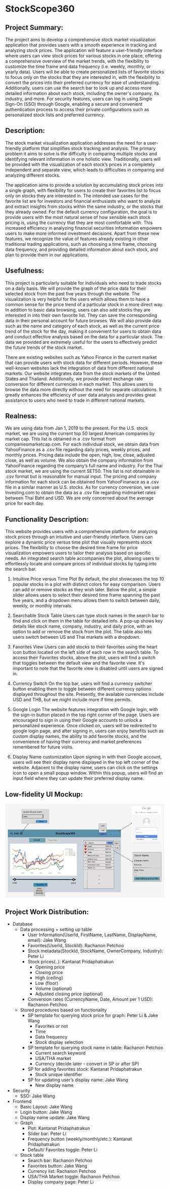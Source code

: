 # StockScope360

## Project Summary:

The project aims to develop a comprehensive stock market visualization application that provides users with a smooth experience in tracking and analyzing stock prices. The application will feature a user-friendly interface where users can view stock prices for various stocks in one place, offering a comprehensive overview of the market trends, with the flexibility to customize the time frame and data frequency (i.e. weekly, monthly, or yearly data). Users will be able to create personalized lists of favorite stocks to focus only on the stocks that they are interested in, with the flexibility to convert the prices into their preferred currency for ease of understanding. Additionally, users can use the search bar to look up and access more detailed information about each stock, including the owner's company, its industry, and more. For security features, users can log in using Single Sign-On (SSO) through Google, enabling a secure and convenient authentication process to access their private configurations such as personalized stock lists and preferred currency.

## Description:

The stock market visualization application addresses the need for a user-friendly platform that simplifies stock tracking and analysis. The primary problem it aims to solve is the difficulty in comparing multiple stocks and identifying relevant information in one holistic view. Traditionally, users will be provided with the visualization of each stock’s prices in a completely independent and separate view, which leads to difficulties in comparing and analyzing different stocks.

The application aims to provide a solution by accumulating stock prices into a single graph, with flexibility for users to create their favorites list to focus only on stocks they are interested in. The intended use cases for the favorite list are for investors and financial enthusiasts who want to analyze and extract insights from stocks within the same industry, or the stocks that they already owned. For the default currency configuration, the goal is to provide users with the most natural sense of how sensible each stock pricing is, using the currency that they are most comfortable with. This increased efficiency in analyzing financial securities information empowers users to make more informed investment decisions. Apart from these new features, we recognize the value of features already existing in other traditional trading applications, such as choosing a time frame, choosing data frequency, and providing detailed information about each stock, and plan to provide them in our applications.

## Usefulness:

This project is particularly suitable for individuals who need to trade stocks on a daily basis. We will provide the graph of the price data for their selected stock from the past five years through the website. The visualization is very helpful for the users which allows them to have a common sense for the price trend of a particular stock in a more direct way. In addition to basic data browsing, users can also add stocks they are interested in into their own favorite list. They can save the corresponding data in their personal account for future browses. We will also provide data such as the name and category of each stock, as well as the current price trend of the stock for the day, making it convenient for users to obtain data and conduct effective analysis based on the data for a particular stock. The data we provided are extremely useful for the users to effectively predict the future trends of the stock market.

There are existing websites such as Yahoo Finance in the current market that can provide users with stock data for different periods. However, these well-known websites lack the integration of data from different national markets. Our website integrates data from the stock markets of the United States and Thailand. Additionally, we provide direct exchange rate conversion for different currencies in each market. This allows users to browse the data more directly without the need for separate calculations. It greatly enhances the efficiency of user data analysis and provides great assistance to users who need to trade in different national markets.

## Realness:

We are using data from Jan 1, 2019 to the present. For the U.S. stock market, we are using the current top 50 largest American companies by market cap. This list is obtained in a .csv format from companiesmarketcap.com. For each individual stock, we obtain data from YahooFinance as a .csv file regarding daily prices, weekly prices, and monthly prices. Pricing data include the open, high, low, close, adjusted close, as well as volume. We also obtain the company information from YahooFinance regarding the company’s full name and industry. For the Thai stock market, we are using the current SET50. This list is not obtainable in .csv format but is reasonable for manual input. The pricing and company information for each stock can be obtained from YahooFinanace as a .csv file in a similar manner as U.S. stocks. As for currency conversion, we use Investing.com to obtain the data as a .csv file regarding midmarket rates between Thai Baht and USD. We are only concerned about the average price for each day.

## Functionality Description:

This website provides users with a comprehensive platform for analyzing stock prices through an intuitive and user-friendly interface. Users can explore a dynamic price versus time plot that visually represents stock prices. The flexibility to choose the desired time frame for price visualization empowers users to tailor their analysis based on specific needs. An integrated search table accompanies the plot, allowing users to effortlessly locate and compare prices of individual stocks by typing into the search bar.

1. Intuitive Price versus Time Plot
   By default, the plot showcases the top 10 popular stocks in a plot with distinct colors for easy comparison. Users can add or remove stocks as they wish later. Below the plot, a simple slider allows users to select their desired time frame spanning the past five years, and a dropdown menu allows them to switch between daily, weekly, or monthly intervals.

2. Searchable Stock Table
   Users can type stock names in the search bar to find and click on them in the table for detailed info. A pop-up shows key details like stock name, company, industry, and daily price, with an option to add or remove the stock from the plot. The table also lets users switch between US and Thai markets with a dropdown.

3. Favorites View
   Users can add stocks to their favorites using the heart icon button located on the left side of each row in the search table. To access their Favorites stocks, above the plot, users will find a switch that toggles between the default view and the favorite view. It's important to note that the favorite view is disabled until users are signed in.

4. Currency Switch
   On the top bar, users will find a currency switcher button enabling them to toggle between different currency options displayed throughout the site. Presently, the available currencies include USD and THB, but we might include more if time permits.

5. Google Login
   The website features integration with Google login, with the sign-in button placed in the top right corner of the page. Users are encouraged to sign in using their Google accounts to unlock a personalized experience. Once clicked on, users will be redirected to google login page, and after signing in, users can enjoy benefits such as custom display names, the ability to add favorite stocks, and the convenience of having their currency and market preferences remembered for future visits.

6. Display Name customization
   Upon signing in with their Google account, users will see their display name displayed in the top left corner of the website. Adjacent to the display name, users can click on the settings icon to open a small popup window. Within this popup, users will find an input field where they can update their preferred display name.

## Low-fidelity UI Mockup:

![UI_mockup](./images/UI_Mockup.png)

## Project Work Distribution:

- Database
  - Data processing + setting up table
    - User Information(UserId, FirstName, LastName, DisplayName, email): Jake Wang
    - Favorites(UserId, StockId): Rachanon Petchoo
    - Stock metadata(StockId, StockName, OwnerCompany, Industry): Peter Li
    - Stock prices(..): Kantanat Pridaphatrakun
      - Opening price
      - Closing price
      - High (ceiling)
      - Low (floor)
      - Volume (optional)
      - Adjusted closing price (optional)
    - Conversion rates (CurrencyName, Date, Amount per 1 USD): Rachanon Petchoo
  - Stored procedures based on functionality
    - SP template for querying stock price for graph: Peter Li & Jake Wang
      - Favorites or not
      - Time
      - Data frequency
      - Stock display selection
    - SP template for querying stock name in table: Rachanon Petchoo
      - Current search keyword
      - USA/THA market
      - Currency (decide later - convert in SP or after SP)
    - SP for adding favorites stock: Kantanat Pridaphatrakun
      - Stock unique identifier
    - SP for updating user’s display name: Jake Wang
      - New display name
- Security
  - SSO: Jake Wang
- Frontend
  - Basic Layout: Jake Wang
  - Login button: Jake Wang
  - Display name update: Jake Wang
  - Graph
    - Plot: Kantanat Pridaphatrakun
    - Slider bar: Peter Li
    - Frequency button (weekly/monthly/etc.): Kantanat Pridaphatrakun
    - Default/ Favorites toggle: Peter Li
  - Stock table
    - Search bar: Rachanon Petchoo
    - Favorites button: Jake Wang
    - Currency list: Rachanon Petchoo
    - USA/THA Market toggle: Rachanon Petchoo
    - Display company page: Peter Li
